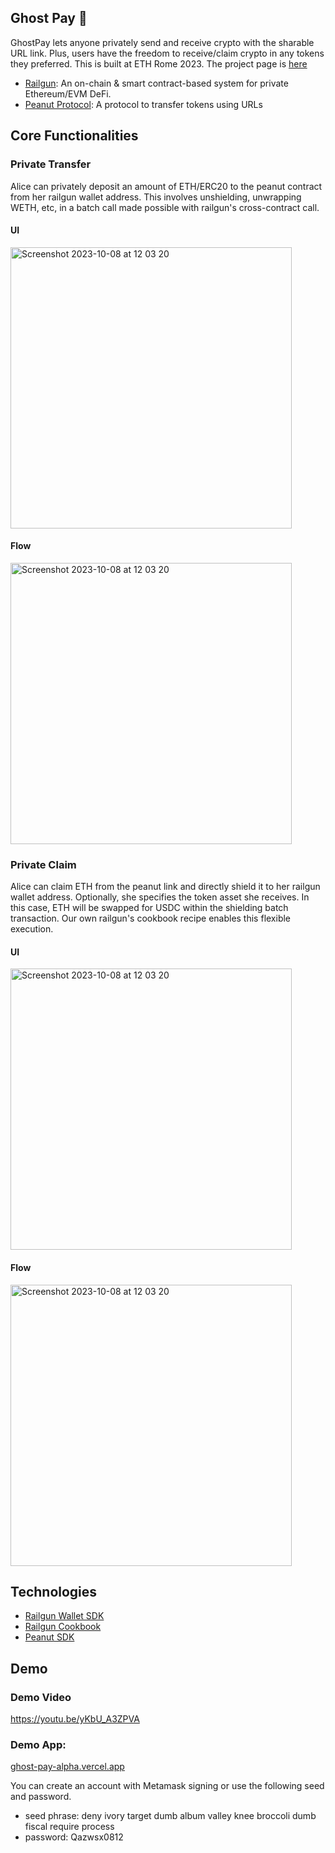 ## Ghost Pay 👻

GhostPay lets anyone privately send and receive crypto with the sharable URL link. Plus, users have the freedom to receive/claim crypto in any tokens they preferred. This is built at ETH Rome 2023. The project page is [here](https://taikai.network/ethrome/hackathons/ethrome-23/projects/clnfwynab00eswu01pbnmnjif/idea)

- [Railgun](https://www.railgun.org/): An on-chain & smart contract-based system for private Ethereum/EVM DeFi.
- [Peanut Protocol](https://peanut.to/): A protocol to transfer tokens using URLs

## Core Functionalities
### Private Transfer
Alice can privately deposit an amount of ETH/ERC20 to the peanut contract from her railgun wallet address. This involves unshielding, unwrapping WETH, etc, in a batch call made possible with railgun's cross-contract call. 

#### UI
<img width="450" alt="Screenshot 2023-10-08 at 12 03 20" src="https://github.com/porco-rosso-j/eth-rome-2023/assets/88586592/2e60013b-36eb-45bf-8a83-9dd9feff172d">

#### Flow
<img width="450" alt="Screenshot 2023-10-08 at 12 03 20" src="https://github.com/porco-rosso-j/eth-rome-2023/assets/88586592/b8693276-2640-4069-a0ac-1039ee17fef8">

### Private Claim
Alice can claim ETH from the peanut link and directly shield it to her railgun wallet address. Optionally, she specifies the token asset she receives. In this case, ETH will be swapped for USDC within the shielding batch transaction. Our own railgun's cookbook recipe enables this flexible execution.

#### UI
<img width="450" alt="Screenshot 2023-10-08 at 12 03 20" src="https://github.com/porco-rosso-j/eth-rome-2023/assets/88586592/d50b421e-2b17-4edb-82c3-b6790b270365">

#### Flow
<img width="450" alt="Screenshot 2023-10-08 at 12 03 20" src="https://github.com/porco-rosso-j/eth-rome-2023/assets/88586592/eb52bb1d-c5c8-4226-a5ff-97e4b23ea24a">

## Technologies
- [Railgun Wallet SDK](https://github.com/Railgun-Community/wallet)
- [Railgun Cookbook](https://github.com/Railgun-Community/cookbook)
- [Peanut SDK](https://github.com/peanutprotocol/peanut-sdk/tree/main/src)

## Demo
### Demo Video
https://youtu.be/yKbU_A3ZPVA

### Demo App:
[ghost-pay-alpha.vercel.app](https://ghost-pay-alpha.vercel.app)

You can create an account with Metamask signing or use the following seed and password.  
- seed phrase:
deny ivory target dumb album valley knee broccoli dumb fiscal require process
- password: 
Qazwsx0812
